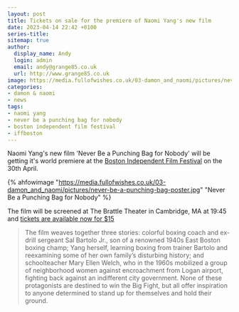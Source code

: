 ```yaml
---
layout: post
title: Tickets on sale for the premiere of Naomi Yang's new film
date: 2023-04-14 22:42 +0100
series-title:
sitemap: true
author:
  display_name: Andy
  login: admin
  email: andy@grange85.co.uk
  url: http://www.grange85.co.uk
image: https://media.fullofwishes.co.uk/03-damon_and_naomi/pictures/never-be-a-punching-bag-poster.jpg
categories:
- damon & naomi
- news
tags:
- naomi yang
- never be a punching bag for nobody
- boston independent film festival
- iffboston
---
```

Naomi Yang's new film 'Never Be a Punching Bag for Nobody' will be getting it's world premiere at the [Boston Independent Film Festival](https://iffboston.org/series/the-festival/) on the 30th April.

{% ahfowimage "https://media.fullofwishes.co.uk/03-damon_and_naomi/pictures/never-be-a-punching-bag-poster.jpg" "Never Be a Punching Bag for Nobody" %}

The film will be screened at The Brattle Theater in Cambridge, MA at 19:45 and [tickets are available now for $15](https://iffboston.org/series/the-festival/screening/never-be-a-punching-bag-for-nobody)

> The film weaves together three stories: colorful boxing coach and ex-drill sergeant Sal Bartolo Jr., son of a renowned 1940s East Boston boxing champ; Yang herself, learning boxing from trainer Bartolo and reexamining some of her own family’s disturbing history; and schoolteacher Mary Ellen Welch, who in the 1960s mobilized a group of neighborhood women against encroachment from Logan airport, fighting back against an indifferent city government. None of these protagonists are destined to win the Big Fight, but all offer inspiration to anyone determined to stand up for themselves and hold their ground.

